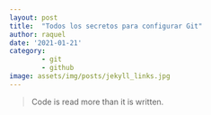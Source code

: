 ```yaml
---
layout: post
title:  "Todos los secretos para configurar Git"
author: raquel
date: '2021-01-21'
category: 
        - git
        - github
image: assets/img/posts/jekyll_links.jpg
---
```


<blockquote>
Code is read more than it is written.
</blockquote>

